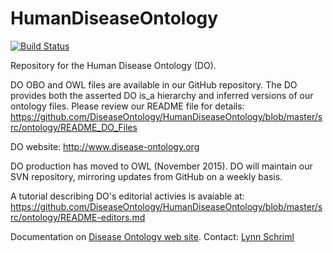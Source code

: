 
# HumanDiseaseOntology

[![Build Status](https://travis-ci.org/jakelever/HumanDiseaseOntology.svg?branch=master)](https://travis-ci.org/jakelever/HumanDiseaseOntology)

Repository for the Human Disease Ontology (DO).

DO OBO and OWL files are available in our GitHub repository. 
   The DO provides both the asserted DO is_a hierarchy and inferred versions of our 
   ontology files. Please review our README file for details: https://github.com/DiseaseOntology/HumanDiseaseOntology/blob/master/src/ontology/README_DO_Files

DO website: http://www.disease-ontology.org

DO production has moved to OWL (November 2015).
DO will maintain our SVN repository, 
mirroring updates from GitHub on a weekly basis. 

A tutorial describing DO's editorial activies is avaiable at: 
https://github.com/DiseaseOntology/HumanDiseaseOntology/blob/master/src/ontology/README-editors.md

Documentation on [Disease Ontology web site](http://disease-ontology.org).
Contact: [Lynn Schriml](mailto:lynn.schriml@gmail.com)

